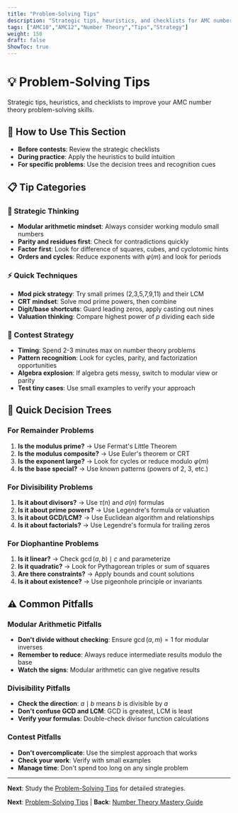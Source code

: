 ```yaml
---
title: "Problem-Solving Tips"
description: "Strategic tips, heuristics, and checklists for AMC number theory problem-solving."
tags: ["AMC10","AMC12","Number Theory","Tips","Strategy"]
weight: 150
draft: false
ShowToc: true
---
```


# 💡 Problem-Solving Tips

Strategic tips, heuristics, and checklists to improve your AMC number theory problem-solving skills.

## 🎯 How to Use This Section

- **Before contests**: Review the strategic checklists
- **During practice**: Apply the heuristics to build intuition
- **For specific problems**: Use the decision trees and recognition cues

## 📋 Tip Categories

### 🧠 Strategic Thinking
- **Modular arithmetic mindset**: Always consider working modulo small numbers
- **Parity and residues first**: Check for contradictions quickly
- **Factor first**: Look for difference of squares, cubes, and cyclotomic hints
- **Orders and cycles**: Reduce exponents with $\varphi(m)$ and look for periods

### ⚡ Quick Techniques
- **Mod pick strategy**: Try small primes (2,3,5,7,9,11) and their LCM
- **CRT mindset**: Solve mod prime powers, then combine
- **Digit/base shortcuts**: Guard leading zeros, apply casting out nines
- **Valuation thinking**: Compare highest power of $p$ dividing each side

### 🎯 Contest Strategy
- **Timing**: Spend 2-3 minutes max on number theory problems
- **Pattern recognition**: Look for cycles, parity, and factorization opportunities
- **Algebra explosion**: If algebra gets messy, switch to modular view or parity
- **Test tiny cases**: Use small examples to verify your approach

## 🚀 Quick Decision Trees

### For Remainder Problems
1. **Is the modulus prime?** → Use Fermat's Little Theorem
2. **Is the modulus composite?** → Use Euler's theorem or CRT
3. **Is the exponent large?** → Look for cycles or reduce modulo $\varphi(m)$
4. **Is the base special?** → Use known patterns (powers of 2, 3, etc.)

### For Divisibility Problems
1. **Is it about divisors?** → Use $\tau(n)$ and $\sigma(n)$ formulas
2. **Is it about prime powers?** → Use Legendre's formula or valuation
3. **Is it about GCD/LCM?** → Use Euclidean algorithm and relationships
4. **Is it about factorials?** → Use Legendre's formula for trailing zeros

### For Diophantine Problems
1. **Is it linear?** → Check $\gcd(a,b) \mid c$ and parameterize
2. **Is it quadratic?** → Look for Pythagorean triples or sum of squares
3. **Are there constraints?** → Apply bounds and count solutions
4. **Is it about existence?** → Use pigeonhole principle or invariants

## ⚠️ Common Pitfalls

### Modular Arithmetic Pitfalls
- **Don't divide without checking**: Ensure $\gcd(a,m) = 1$ for modular inverses
- **Remember to reduce**: Always reduce intermediate results modulo the base
- **Watch the signs**: Modular arithmetic can give negative results

### Divisibility Pitfalls
- **Check the direction**: $a \mid b$ means $b$ is divisible by $a$
- **Don't confuse GCD and LCM**: GCD is greatest, LCM is least
- **Verify your formulas**: Double-check divisor function calculations

### Contest Pitfalls
- **Don't overcomplicate**: Use the simplest approach that works
- **Check your work**: Verify with small examples
- **Manage time**: Don't spend too long on any single problem

---

**Next**: Study the [Problem-Solving Tips](problem-solving-tips) for detailed strategies.

**Next**: [Problem-Solving Tips](problem-solving-tips) | **Back**: [Number Theory Mastery Guide](../)
